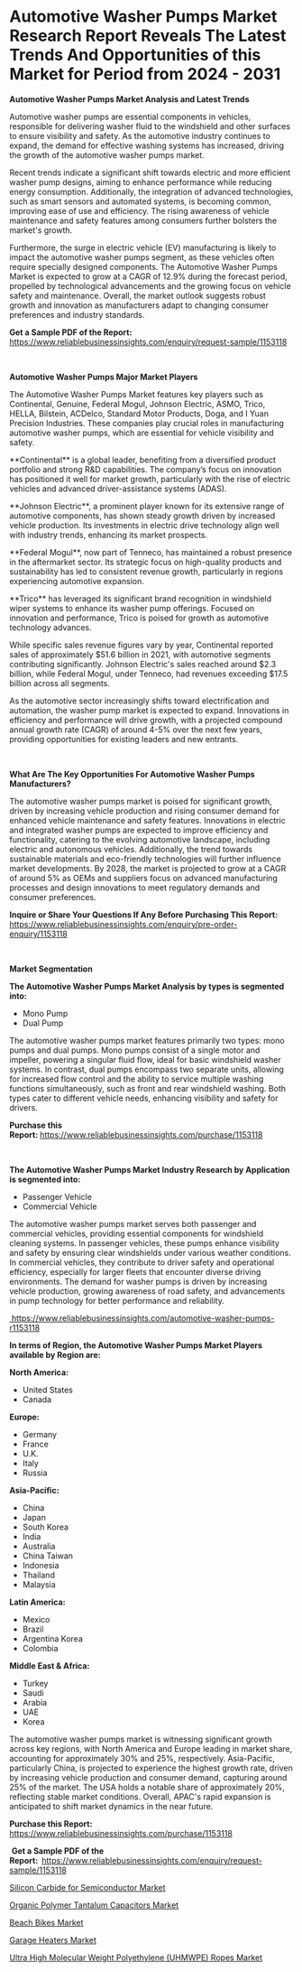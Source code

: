 <p><h1>Automotive Washer Pumps Market Research Report Reveals The Latest Trends And Opportunities of this Market for Period from 2024 - 2031</h1></p><p><strong>Automotive Washer Pumps Market Analysis and Latest Trends</strong></p>
<p><p>Automotive washer pumps are essential components in vehicles, responsible for delivering washer fluid to the windshield and other surfaces to ensure visibility and safety. As the automotive industry continues to expand, the demand for effective washing systems has increased, driving the growth of the automotive washer pumps market. </p><p>Recent trends indicate a significant shift towards electric and more efficient washer pump designs, aiming to enhance performance while reducing energy consumption. Additionally, the integration of advanced technologies, such as smart sensors and automated systems, is becoming common, improving ease of use and efficiency. The rising awareness of vehicle maintenance and safety features among consumers further bolsters the market's growth.</p><p>Furthermore, the surge in electric vehicle (EV) manufacturing is likely to impact the automotive washer pumps segment, as these vehicles often require specially designed components. The Automotive Washer Pumps Market is expected to grow at a CAGR of 12.9% during the forecast period, propelled by technological advancements and the growing focus on vehicle safety and maintenance. Overall, the market outlook suggests robust growth and innovation as manufacturers adapt to changing consumer preferences and industry standards.</p></p>
<p><strong>Get a Sample PDF of the Report:&nbsp;</strong> <a href="https://www.reliablebusinessinsights.com/enquiry/request-sample/1153118">https://www.reliablebusinessinsights.com/enquiry/request-sample/1153118</a></p>
<p>&nbsp;</p>
<p><strong>Automotive Washer Pumps Major Market Players</strong></p>
<p><p>The Automotive Washer Pumps Market features key players such as Continental, Genuine, Federal Mogul, Johnson Electric, ASMO, Trico, HELLA, Bilstein, ACDelco, Standard Motor Products, Doga, and I Yuan Precision Industries. These companies play crucial roles in manufacturing automotive washer pumps, which are essential for vehicle visibility and safety.</p><p>**Continental** is a global leader, benefiting from a diversified product portfolio and strong R&D capabilities. The company’s focus on innovation has positioned it well for market growth, particularly with the rise of electric vehicles and advanced driver-assistance systems (ADAS).</p><p>**Johnson Electric**, a prominent player known for its extensive range of automotive components, has shown steady growth driven by increased vehicle production. Its investments in electric drive technology align well with industry trends, enhancing its market prospects.</p><p>**Federal Mogul**, now part of Tenneco, has maintained a robust presence in the aftermarket sector. Its strategic focus on high-quality products and sustainability has led to consistent revenue growth, particularly in regions experiencing automotive expansion.</p><p>**Trico** has leveraged its significant brand recognition in windshield wiper systems to enhance its washer pump offerings. Focused on innovation and performance, Trico is poised for growth as automotive technology advances.</p><p>While specific sales revenue figures vary by year, Continental reported sales of approximately $51.6 billion in 2021, with automotive segments contributing significantly. Johnson Electric's sales reached around $2.3 billion, while Federal Mogul, under Tenneco, had revenues exceeding $17.5 billion across all segments.</p><p>As the automotive sector increasingly shifts toward electrification and automation, the washer pump market is expected to expand. Innovations in efficiency and performance will drive growth, with a projected compound annual growth rate (CAGR) of around 4-5% over the next few years, providing opportunities for existing leaders and new entrants.</p></p>
<p>&nbsp;</p>
<p><strong>What Are The Key Opportunities For Automotive Washer Pumps Manufacturers?</strong></p>
<p><p>The automotive washer pumps market is poised for significant growth, driven by increasing vehicle production and rising consumer demand for enhanced vehicle maintenance and safety features. Innovations in electric and integrated washer pumps are expected to improve efficiency and functionality, catering to the evolving automotive landscape, including electric and autonomous vehicles. Additionally, the trend towards sustainable materials and eco-friendly technologies will further influence market developments. By 2028, the market is projected to grow at a CAGR of around 5% as OEMs and suppliers focus on advanced manufacturing processes and design innovations to meet regulatory demands and consumer preferences.</p></p>
<p><strong>Inquire or Share Your Questions If Any Before Purchasing This Report:</strong> <a href="https://www.reliablebusinessinsights.com/enquiry/pre-order-enquiry/1153118">https://www.reliablebusinessinsights.com/enquiry/pre-order-enquiry/1153118</a></p>
<p>&nbsp;</p>
<p><strong>Market Segmentation</strong></p>
<p><strong>The Automotive Washer Pumps Market Analysis by types is segmented into:</strong></p>
<p><ul><li>Mono Pump</li><li>Dual Pump</li></ul></p>
<p><p>The automotive washer pumps market features primarily two types: mono pumps and dual pumps. Mono pumps consist of a single motor and impeller, powering a singular fluid flow, ideal for basic windshield washer systems. In contrast, dual pumps encompass two separate units, allowing for increased flow control and the ability to service multiple washing functions simultaneously, such as front and rear windshield washing. Both types cater to different vehicle needs, enhancing visibility and safety for drivers.</p></p>
<p><strong>Purchase this Report:&nbsp;</strong><a href="https://www.reliablebusinessinsights.com/purchase/1153118">https://www.reliablebusinessinsights.com/purchase/1153118</a></p>
<p>&nbsp;</p>
<p><strong>The Automotive Washer Pumps Market Industry Research by Application is segmented into:</strong></p>
<p><ul><li>Passenger Vehicle</li><li>Commercial Vehicle</li></ul></p>
<p><p>The automotive washer pumps market serves both passenger and commercial vehicles, providing essential components for windshield cleaning systems. In passenger vehicles, these pumps enhance visibility and safety by ensuring clear windshields under various weather conditions. In commercial vehicles, they contribute to driver safety and operational efficiency, especially for larger fleets that encounter diverse driving environments. The demand for washer pumps is driven by increasing vehicle production, growing awareness of road safety, and advancements in pump technology for better performance and reliability.</p></p>
<p><a href="https://www.reliablebusinessinsights.com/automotive-washer-pumps-r1153118">&nbsp;https://www.reliablebusinessinsights.com/automotive-washer-pumps-r1153118</a></p>
<p><strong>In terms of Region, the Automotive Washer Pumps Market Players available by Region are:</strong></p>
<p>
    <p> <strong> North America: </strong>
        <ul>
            <li>United States</li>
            <li>Canada</li>
        </ul>
        </p> 
    <p> <strong> Europe: </strong>
        <ul>
            <li>Germany</li>
            <li>France</li>
            <li>U.K.</li>
            <li>Italy</li>
            <li>Russia</li>
        </ul>
        </p> 
    <p> <strong> Asia-Pacific: </strong>
        <ul>
            <li>China</li>
            <li>Japan</li>
            <li>South Korea</li>
            <li>India</li>
            <li>Australia</li>
            <li>China Taiwan</li>
            <li>Indonesia</li>
            <li>Thailand</li>
            <li>Malaysia</li>
        </ul>
        </p> 
    <p> <strong> Latin America: </strong>
        <ul>
            <li>Mexico</li>
            <li>Brazil</li>
            <li>Argentina Korea</li>
            <li>Colombia</li>
        </ul>
        </p> 
    <p> <strong> Middle East & Africa: </strong>
        <ul>
            <li>Turkey</li>
            <li>Saudi</li>
            <li>Arabia</li>
            <li>UAE</li>
            <li>Korea</li>
        </ul>
    </p>
    </p>
<p><p>The automotive washer pumps market is witnessing significant growth across key regions, with North America and Europe leading in market share, accounting for approximately 30% and 25%, respectively. Asia-Pacific, particularly China, is projected to experience the highest growth rate, driven by increasing vehicle production and consumer demand, capturing around 25% of the market. The USA holds a notable share of approximately 20%, reflecting stable market conditions. Overall, APAC's rapid expansion is anticipated to shift market dynamics in the near future.</p></p>
<p><strong>Purchase this Report: </strong><a href="https://www.reliablebusinessinsights.com/purchase/1153118">https://www.reliablebusinessinsights.com/purchase/1153118</a></p>
<p>&nbsp;<strong>Get a Sample PDF of the Report:&nbsp;&nbsp;</strong><a href="https://www.reliablebusinessinsights.com/enquiry/request-sample/1153118">https://www.reliablebusinessinsights.com/enquiry/request-sample/1153118</a></p>
<p><strong></strong></p>
<p><p><a href="https://issuu.com/reportprime-2/docs/silicon-carbide-for-semiconductor-m_5aa28d12c52024">Silicon Carbide for Semiconductor Market</a></p><p><a href="https://github.com/JudyWalsh475/Market-Research-Report-List-1/blob/main/organic-polymer-tantalum-capacitors-market.md">Organic Polymer Tantalum Capacitors Market</a></p><p><a href="https://www.linkedin.com/pulse/beach-bikes-market-growth-segmentation-regional-analysis--tqwie?trackingId=a7GPcwQNTFa9PDt5FR4FoA%3D%3D">Beach Bikes Market</a></p><p><a href="https://www.linkedin.com/pulse/garage-heaters-market-global-insights-sales-trends-2024-n8f9e?trackingId=QmA2IjUYQUSYndAMzMPRNw%3D%3D">Garage Heaters Market</a></p><p><a href="https://issuu.com/reportprime-2/docs/ultra-high-molecular-weight-polyeth_0571e10d91faad">Ultra High Molecular Weight Polyethylene (UHMWPE) Ropes Market</a></p></p>